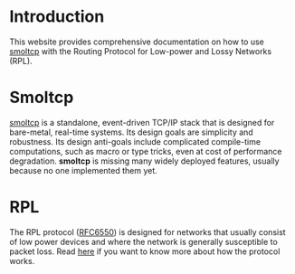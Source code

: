 # Introduction

This website provides comprehensive documentation on how to use [smoltcp](https://github.com/smoltcp-rs/smoltcp) with the Routing Protocol for Low-power and Lossy Networks (RPL).

# Smoltcp

[smoltcp](https://github.com/smoltcp-rs/smoltcp) is a standalone, event-driven TCP/IP stack that is designed for bare-metal, real-time systems.
Its design goals are simplicity and robustness.
Its design anti-goals include complicated compile-time computations,
such as macro or type tricks, even at cost of performance degradation.
**smoltcp** is missing many widely deployed features,
usually because no one implemented them yet.

# RPL

The RPL protocol ([RFC6550](https://datatracker.ietf.org/doc/html/rfc6550))
is designed for networks that usually consist of low power devices and
where the network is generally susceptible to packet loss.
Read [here](./rpl_introduction.md) if you want to know more about how the protocol works.